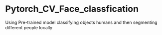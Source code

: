 # Pytorch_CV_Face_classfication
Using Pre-trained model classifying objects humans and then segmenting different people locally
